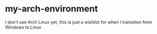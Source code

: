 # my-arch-environment

I don't use Arch Linux yet, this is just a wishlist for when I transition from Windows to Linux
